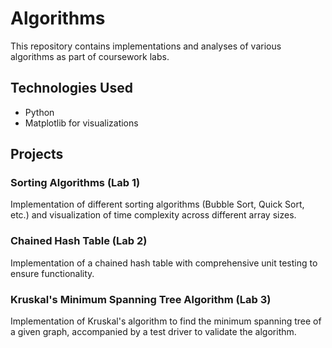 # Algorithms

This repository contains implementations and analyses of various algorithms as part of coursework labs.

## Technologies Used
- Python
- Matplotlib for visualizations

## Projects
### Sorting Algorithms (Lab 1)
Implementation of different sorting algorithms (Bubble Sort, Quick Sort, etc.) and visualization of time complexity across different array sizes.

### Chained Hash Table (Lab 2)
Implementation of a chained hash table with comprehensive unit testing to ensure functionality.

### Kruskal's Minimum Spanning Tree Algorithm (Lab 3)
Implementation of Kruskal's algorithm to find the minimum spanning tree of a given graph, accompanied by a test driver to validate the algorithm.
